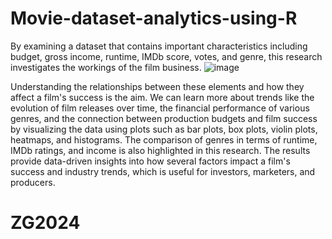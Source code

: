 # Movie-dataset-analytics-using-R

By examining a dataset that contains important characteristics including budget, gross income, runtime, IMDb score, votes, and genre, this research investigates the workings of the film business. 
![image](https://github.com/user-attachments/assets/9f2ad1cc-9b4d-454c-a1e3-2c8090a2cddb)

Understanding the relationships between these elements and how they affect a film's success is the aim. We can learn more about trends like the evolution of film releases over time, the financial performance of various genres, and the connection between production budgets and film success by visualizing the data using plots such as bar plots, box plots, violin plots, heatmaps, and histograms. The comparison of genres in terms of runtime, IMDb ratings, and income is also highlighted in this research. The results provide data-driven insights into how several factors impact a film's success and industry trends, which is useful for investors, marketers, and producers.
# ZG2024

